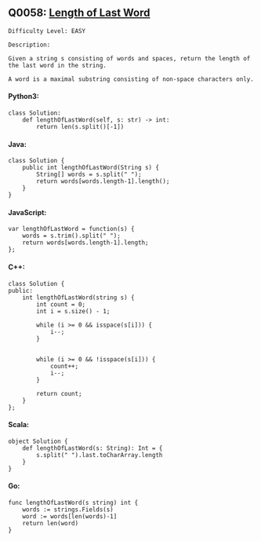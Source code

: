 ## Q0058: [Length of Last Word](https://leetcode.com/problems/length-of-last-word/)

```
Difficulty Level: EASY
```

```
Description:

Given a string s consisting of words and spaces, return the length of the last word in the string.

A word is a maximal substring consisting of non-space characters only.
```

#### Python3:

```
class Solution:
    def lengthOfLastWord(self, s: str) -> int:
        return len(s.split()[-1])
```

#### Java:

```
class Solution {
    public int lengthOfLastWord(String s) {
        String[] words = s.split(" ");
        return words[words.length-1].length();
    }
}
```

#### JavaScript:

```
var lengthOfLastWord = function(s) {
    words = s.trim().split(" ");
    return words[words.length-1].length;
};
```

#### C++:

```
class Solution {
public:
    int lengthOfLastWord(string s) {
        int count = 0;
        int i = s.size() - 1;
  
        while (i >= 0 && isspace(s[i])) {
            i--;
        }

   
        while (i >= 0 && !isspace(s[i])) {
            count++;
            i--;
        }

        return count;
    }
};
```

#### Scala:

```
object Solution {
    def lengthOfLastWord(s: String): Int = {
        s.split(" ").last.toCharArray.length
    }
}
```

#### Go:

```
func lengthOfLastWord(s string) int {
    words := strings.Fields(s)
    word := words[len(words)-1]
    return len(word)
}
```